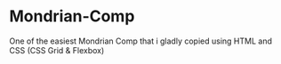 # Mondrian-Comp
One of the easiest Mondrian Comp that i gladly copied using HTML and CSS (CSS Grid & Flexbox)
